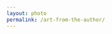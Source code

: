 ```yaml
---
layout: photo
permalink: /art-from-the-author/
---
```


<div class="author-art" style="background-image: url(/images/Liz-2Digital.jpg)">
</div>
